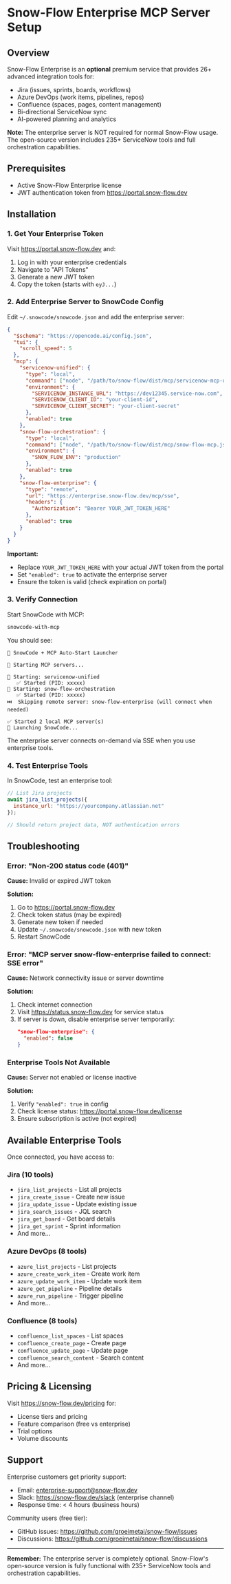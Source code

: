 # Snow-Flow Enterprise MCP Server Setup

## Overview

Snow-Flow Enterprise is an **optional** premium service that provides 26+ advanced integration tools for:
- Jira (issues, sprints, boards, workflows)
- Azure DevOps (work items, pipelines, repos)
- Confluence (spaces, pages, content management)
- Bi-directional ServiceNow sync
- AI-powered planning and analytics

**Note:** The enterprise server is NOT required for normal Snow-Flow usage. The open-source version includes 235+ ServiceNow tools and full orchestration capabilities.

## Prerequisites

- Active Snow-Flow Enterprise license
- JWT authentication token from https://portal.snow-flow.dev

## Installation

### 1. Get Your Enterprise Token

Visit https://portal.snow-flow.dev and:
1. Log in with your enterprise credentials
2. Navigate to "API Tokens"
3. Generate a new JWT token
4. Copy the token (starts with `eyJ...`)

### 2. Add Enterprise Server to SnowCode Config

Edit `~/.snowcode/snowcode.json` and add the enterprise server:

```json
{
  "$schema": "https://opencode.ai/config.json",
  "tui": {
    "scroll_speed": 5
  },
  "mcp": {
    "servicenow-unified": {
      "type": "local",
      "command": ["node", "/path/to/snow-flow/dist/mcp/servicenow-mcp-unified/index.js"],
      "environment": {
        "SERVICENOW_INSTANCE_URL": "https://dev12345.service-now.com",
        "SERVICENOW_CLIENT_ID": "your-client-id",
        "SERVICENOW_CLIENT_SECRET": "your-client-secret"
      },
      "enabled": true
    },
    "snow-flow-orchestration": {
      "type": "local",
      "command": ["node", "/path/to/snow-flow/dist/mcp/snow-flow-mcp.js"],
      "environment": {
        "SNOW_FLOW_ENV": "production"
      },
      "enabled": true
    },
    "snow-flow-enterprise": {
      "type": "remote",
      "url": "https://enterprise.snow-flow.dev/mcp/sse",
      "headers": {
        "Authorization": "Bearer YOUR_JWT_TOKEN_HERE"
      },
      "enabled": true
    }
  }
}
```

**Important:**
- Replace `YOUR_JWT_TOKEN_HERE` with your actual JWT token from the portal
- Set `"enabled": true` to activate the enterprise server
- Ensure the token is valid (check expiration on portal)

### 3. Verify Connection

Start SnowCode with MCP:

```bash
snowcode-with-mcp
```

You should see:

```
🚀 SnowCode + MCP Auto-Start Launcher

📡 Starting MCP servers...

🔧 Starting: servicenow-unified
   ✅ Started (PID: xxxxx)
🔧 Starting: snow-flow-orchestration
   ✅ Started (PID: xxxxx)
⏭️  Skipping remote server: snow-flow-enterprise (will connect when needed)

✅ Started 2 local MCP server(s)
🎯 Launching SnowCode...
```

The enterprise server connects on-demand via SSE when you use enterprise tools.

### 4. Test Enterprise Tools

In SnowCode, test an enterprise tool:

```javascript
// List Jira projects
await jira_list_projects({
  instance_url: "https://yourcompany.atlassian.net"
});

// Should return project data, NOT authentication errors
```

## Troubleshooting

### Error: "Non-200 status code (401)"

**Cause:** Invalid or expired JWT token

**Solution:**
1. Go to https://portal.snow-flow.dev
2. Check token status (may be expired)
3. Generate new token if needed
4. Update `~/.snowcode/snowcode.json` with new token
5. Restart SnowCode

### Error: "MCP server snow-flow-enterprise failed to connect: SSE error"

**Cause:** Network connectivity issue or server downtime

**Solution:**
1. Check internet connection
2. Visit https://status.snow-flow.dev for service status
3. If server is down, disable enterprise server temporarily:
   ```json
   "snow-flow-enterprise": {
     "enabled": false
   }
   ```

### Enterprise Tools Not Available

**Cause:** Server not enabled or license inactive

**Solution:**
1. Verify `"enabled": true` in config
2. Check license status: https://portal.snow-flow.dev/license
3. Ensure subscription is active (not expired)

## Available Enterprise Tools

Once connected, you have access to:

### Jira (10 tools)
- `jira_list_projects` - List all projects
- `jira_create_issue` - Create new issue
- `jira_update_issue` - Update existing issue
- `jira_search_issues` - JQL search
- `jira_get_board` - Get board details
- `jira_get_sprint` - Sprint information
- And more...

### Azure DevOps (8 tools)
- `azure_list_projects` - List projects
- `azure_create_work_item` - Create work item
- `azure_update_work_item` - Update work item
- `azure_get_pipeline` - Pipeline details
- `azure_run_pipeline` - Trigger pipeline
- And more...

### Confluence (8 tools)
- `confluence_list_spaces` - List spaces
- `confluence_create_page` - Create page
- `confluence_update_page` - Update page
- `confluence_search_content` - Search content
- And more...

## Pricing & Licensing

Visit https://snow-flow.dev/pricing for:
- License tiers and pricing
- Feature comparison (free vs enterprise)
- Trial options
- Volume discounts

## Support

Enterprise customers get priority support:
- Email: enterprise-support@snow-flow.dev
- Slack: https://snow-flow.dev/slack (enterprise channel)
- Response time: < 4 hours (business hours)

Community users (free tier):
- GitHub issues: https://github.com/groeimetai/snow-flow/issues
- Discussions: https://github.com/groeimetai/snow-flow/discussions

---

**Remember:** The enterprise server is completely optional. Snow-Flow's open-source version is fully functional with 235+ ServiceNow tools and orchestration capabilities.
